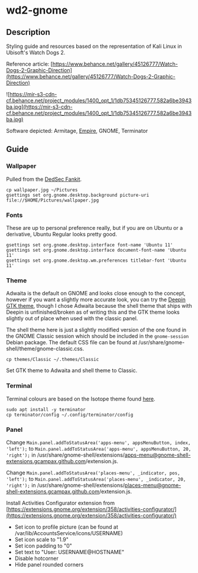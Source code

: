 # wd2-gnome

## Description

Styling guide and resources based on the representation of Kali Linux in Ubisoft's Watch Dogs 2.

Reference article: [https://www.behance.net/gallery/45126777/Watch-Dogs-2-Graphic-Direction](https://www.behance.net/gallery/45126777/Watch-Dogs-2-Graphic-Direction)

![https://mir-s3-cdn-cf.behance.net/project_modules/1400_opt_1/1db75345126777.582a6be3943ba.jpg](https://mir-s3-cdn-cf.behance.net/project_modules/1400_opt_1/1db75345126777.582a6be3943ba.jpg)

Software depicted: Armitage, [Empire](https://github.com/EmpireProject/Empire), GNOME, Terminator

## Guide

### Wallpaper

Pulled from the [DedSec Fankit](https://news.ubisoft.com/en-us/article/13qrfvKY8TBLMHHDSe2zdh/watch-dogs-2-grab-the-dedsec-fankit-and-marcus-holloway-cosplay-guide).

```
cp wallpaper.jpg ~/Pictures
gsettings set org.gnome.desktop.background picture-uri file://$HOME/Pictures/wallpaper.jpg
```

### Fonts

These are up to personal preference really, but if you are on Ubuntu or a derivative, Ubuntu Regular looks pretty good.

```
gsettings set org.gnome.desktop.interface font-name 'Ubuntu 11'
gsettings set org.gnome.desktop.interface document-font-name 'Ubuntu 11'
gsettings set org.gnome.desktop.wm.preferences titlebar-font 'Ubuntu 11'
```

### Theme

Adwaita is the default on GNOME and looks close enough to the concept, however if you want a slightly more accurate look, you can try the [Deepin GTK theme](), though I chose Adwaita because the shell theme that ships with Deepin is unfinished/broken as of writing this and the GTK theme looks slightly out of place when used with the classic panel.

The shell theme here is just a slightly modified version of the one found in the GNOME Classic session which should be included in the `gnome-session` Debian package. The default CSS file can be found at /usr/share/gnome-shell/theme/gnome-classic.css.

`cp themes/Classic ~/.themes/Classic`

Set GTK theme to Adwaita and shell theme to Classic.

### Terminal

Terminal colours are based on the Isotope theme found [here](http://terminal.sexy).

```
sudo apt install -y terminator
cp terminator/config ~/.config/terminator/config
```

### Panel

Change `Main.panel.addToStatusArea('apps-menu', appsMenuButton, index, 'left');` to `Main.panel.addToStatusArea('apps-menu', appsMenuButton, 20, 'right');` in /usr/share/gnome-shell/extensions/apps-menu@gnome-shell-extensions.gcampax.github.com/extension.js.

Change `Main.panel.addToStatusArea('places-menu', _indicator, pos, 'left');` to `Main.panel.addToStatusArea('places-menu', _indicator, 20, 'right');` in /usr/share/gnome-shell/extensions/places-menu@gnome-shell-extensions.gcampax.github.com/extension.js.

Install Activities Configurator extension from [https://extensions.gnome.org/extension/358/activities-configurator/](https://extensions.gnome.org/extension/358/activities-configurator/)

- Set icon to profile picture (can be found at /var/lib/AccountsService/icons/USERNAME)
- Set icon scale to "1.9"
- Set icon padding to "0"
- Set text to "User: USERNAME@HOSTNAME"
- Disable hotcorner
- Hide panel rounded corners
